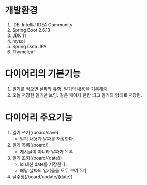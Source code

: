 # 개발환경
1. IDE: IntelliJ IDEA Community
2. Spring Boot 2.6.13
3. JDK 11
4. mysql
5. Spring Data JPA
6. Thymeleaf

# 다이어리의 기본기능
1. 일기를 적으면 날짜와 유형, 일기의 내용을 기록해줌
2. 오늘 저장한 일기만 보임. 같은 페이지 한칸 띄고 일기의 형태로 저장됨.

# 다이어리 주요기능
1. 일기 쓰기(/board/save)
   - 일기 내용과 날짜를 저장한다.
2. 일기 목록(/board/)
   - 게시글이 아니라 날짜가 목록
3. 일기 조회(/board/{date})
   - id 대신 date를 저장한다.
   - 해당 날짜의 일기들을 모두 보여주기
4. 글수정(/board/update/{date})
   